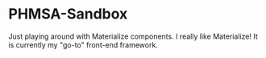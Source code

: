 # PHMSA-Sandbox
Just playing around with Materialize components. I really like Materialize! It is currently my "go-to" front-end framework.
